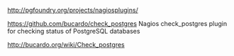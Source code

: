 http://pgfoundry.org/projects/nagiosplugins/

https://github.com/bucardo/check_postgres
Nagios check_postgres plugin for checking status of PostgreSQL databases

http://bucardo.org/wiki/Check_postgres

